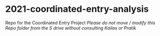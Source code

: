 # 2021-coordinated-entry-analysis
Repo for the Coordinated Entry Project
*Please do not move / modify this Repo folder from the S drive without consulting Kailas or Pratik*

